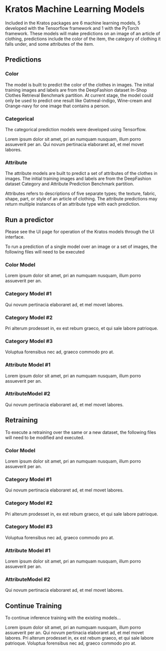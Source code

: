 # Kratos Machine Learning Models

Included in the Kratos packages are 6 machine learning models, 5 developed with the Tensorflow framework and 1 with the PyTorch framework. These models will make predictions on an image of an article of clothing, predictions include the color of the item, the category of clothing it falls under, and some attributes of the item.

## Predictions

### Color
The model is built to predict the color of the clothes in images. The initial training images and labels are from the DeepFashion dataset In-Shop Clothes Retrieval Benchmark partition. At current stage, the model could only be used to predict one result like Oatmeal-indigo, Wine-cream and Orange-navy for one image that contains a person.  

### Categorical
The categorical prediction models were developed using Tensorflow.  

Lorem ipsum dolor sit amet, pri an numquam nusquam, illum porro assueverit per an. Qui novum pertinacia elaboraret ad, et mel movet labores.

### Attribute
The attribute models are built to predict a set of attributes of the clothes in images. The initial training images and labels are from the DeepFashion dataset Category and Attribute Prediction Benchmark partition. 

Attributes refers to descriptions of five separate types; the texture, fabric, shape, part, or style of an article of clothing. The attribute predictions may return multiple instances of an attribute type with each prediction.

## Run a predictor
Please see the UI page for operation of the Kratos models through the UI interface.

To run a prediction of a single model over an image or a set of images, the following files will need to be executed

### Color Model
Lorem ipsum dolor sit amet, pri an numquam nusquam, illum porro assueverit per an.

### Category Model #1
Qui novum pertinacia elaboraret ad, et mel movet labores.

### Category Model #2
Pri alterum prodesset in, ex est rebum graeco, et qui sale labore patrioque.

### Category Model #3
Voluptua forensibus nec ad, graeco commodo pro at.

### Attribute Model #1
Lorem ipsum dolor sit amet, pri an numquam nusquam, illum porro assueverit per an.

### AttributeModel #2
Qui novum pertinacia elaboraret ad, et mel movet labores.

## Retraining
To execute a retraining over the same or a new dataset, the following files will need to be modified and executed.

### Color Model
Lorem ipsum dolor sit amet, pri an numquam nusquam, illum porro assueverit per an.

### Category Model #1
Qui novum pertinacia elaboraret ad, et mel movet labores.

### Category Model #2
Pri alterum prodesset in, ex est rebum graeco, et qui sale labore patrioque.

### Category Model #3
Voluptua forensibus nec ad, graeco commodo pro at.

### Attribute Model #1
Lorem ipsum dolor sit amet, pri an numquam nusquam, illum porro assueverit per an.

### AttributeModel #2
Qui novum pertinacia elaboraret ad, et mel movet labores.

## Continue Training
To continue inference training with the existing models...

Lorem ipsum dolor sit amet, pri an numquam nusquam, illum porro assueverit per an. Qui novum pertinacia elaboraret ad, et mel movet labores. Pri alterum prodesset in, ex est rebum graeco, et qui sale labore patrioque. Voluptua forensibus nec ad, graeco commodo pro at.
